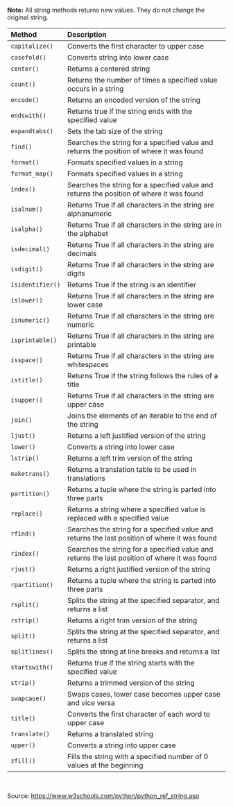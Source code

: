 **Note:** All string methods returns new values. They do not change the original string.


Method | Description
:--- | :---
`capitalize()` |  Converts the first character to upper case
`casefold()` |  Converts string into lower case
`center()` |  Returns a centered string
`count()` | Returns the number of times a specified value occurs in a string
`encode()` |  Returns an encoded version of the string
`endswith()` |  Returns true if the string ends with the specified value
`expandtabs()` |  Sets the tab size of the string
`find()` |  Searches the string for a specified value and returns the position of where it was found
`format()` |  Formats specified values in a string
`format_map()` |  Formats specified values in a string
`index()` | Searches the string for a specified value and returns the position of where it was found
`isalnum()` | Returns True if all characters in the string are alphanumeric
`isalpha()` | Returns True if all characters in the string are in the alphabet
`isdecimal()` | Returns True if all characters in the string are decimals
`isdigit()` | Returns True if all characters in the string are digits
`isidentifier()` |  Returns True if the string is an identifier
`islower()` | Returns True if all characters in the string are lower case
`isnumeric()` | Returns True if all characters in the string are numeric
`isprintable()` | Returns True if all characters in the string are printable
`isspace()` | Returns True if all characters in the string are whitespaces
`istitle()` | Returns True if the string follows the rules of a title
`isupper()` | Returns True if all characters in the string are upper case
`join()` |  Joins the elements of an iterable to the end of the string
`ljust()` | Returns a left justified version of the string
`lower()` | Converts a string into lower case
`lstrip()` |  Returns a left trim version of the string
`maketrans()` | Returns a translation table to be used in translations
`partition()` | Returns a tuple where the string is parted into three parts
`replace()` | Returns a string where a specified value is replaced with a specified value
`rfind()` | Searches the string for a specified value and returns the last position of where it was found
`rindex()` |  Searches the string for a specified value and returns the last position of where it was found
`rjust()` | Returns a right justified version of the string
`rpartition()` |  Returns a tuple where the string is parted into three parts
`rsplit()` |  Splits the string at the specified separator, and returns a list
`rstrip()` |  Returns a right trim version of the string
`split()` | Splits the string at the specified separator, and returns a list
`splitlines()` |  Splits the string at line breaks and returns a list
`startswith()` |  Returns true if the string starts with the specified value
`strip()` | Returns a trimmed version of the string
`swapcase()` |  Swaps cases, lower case becomes upper case and vice versa
`title()` | Converts the first character of each word to upper case
`translate()` | Returns a translated string
`upper()` | Converts a string into upper case
`zfill()` | Fills the string with a specified number of 0 values at the beginning

<br>

Source: https://www.w3schools.com/python/python_ref_string.asp



<script>
  $(document).ready(function() {
    $('table').addClass('table-sort');
  });
</script>